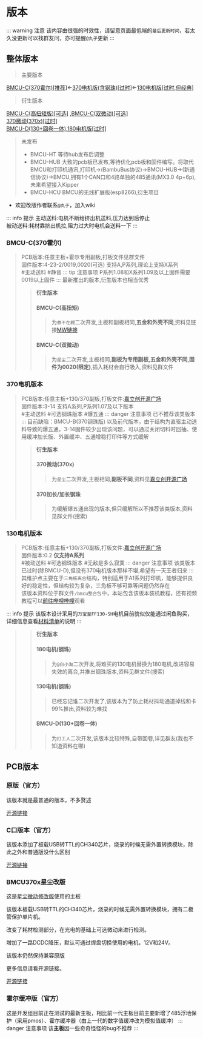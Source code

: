 # 版本

::: warning 注意
该内容由很强的时效性，请留意页面最低端的`最后更新时间`，若太久没更新可以找群友问，亦可提醒`@丸子`更新
:::

<!-- ::: tip
下文中提到的`官方版`是指由BMCU开发组制作的版本
::: -->

## 整体版本

> 主要版本

[BMCU-C(370霍尔)[推荐]](#bmcu-c-370霍尔)←[370电机版(含钢珠)[过时]](#_370电机版本)←[130电机版[过时,但经典]](#_130电机版本)

> 衍生版本

[BMCU-C(高扭矩版)[可选]](#bmcu-c-高扭矩) ,[BMCU-C(双微动)[可选]](#bmcu-c-双微动) <br />
[370微动(370x)[过时]](#_370微动-370x)<br/>
[BMCU-D(130+回卷一体)](#bmcu-d-130-回卷一体),[180电机版[过时]](#_180电机钢珠)

> 未发布
>- BMCU-HT 等待hub发布后调整
>- BMCU-HUB 大致的pcb板已发布,等待优化pcb板和固件编写。将取代BMCU和打印机通讯,打印机→(BambuBus协议)→BMCU-HUB→(新通信协议)→BMCU,拥有1个CAN口和4路单独的485通讯(MX3.0 4p+6p),未来希望接入Kipper
>- BMCU-HCU BMCU的无线扩展版(esp8266),衍生项目

- 欢迎改版作者联系`@丸子`，加入wiki

::: info 提示
主动送料:电机不断给挤出机送料,压力达到后停止<br/>
被动送料:耗材靠挤出机拉,阻力过大时电机会送料一下
:::

### BMCU-C(370霍尔)
> PCB版本:任意主板+霍尔专用副板,打板文件见群文件<br/>
> 固件版本:4-23-2/0019,0020(可选)
> 支持A,P系列,理论上支持X系列<br/>
> #主动送料 #静音
::: tip 注意事项
 P系列1.08和X系列1.09及以上固件需要0019以上固件
::: 
> 最新推出的版本,衍生版本也相当优秀
>> **衍生版本**
>> #### BMCU-C(高扭矩)
>>> 为`煮不在糊`二次开发,主板和副板相同,**五金和外壳不同**,资料见链接[MW链接](https://makerworld.com.cn/zh/models/1220718)
>> #### BMCU-C(双微动)
>>> 为`星尘`二次开发,主板相同,**副板为专用副板,五金和外壳不同,固件为0020(限定)**,插入耗材会自行吸入,资料见群文件

### 370电机版本
> PCB版本:任意主板+130/370副板,打板文件:[嘉立创开源广场](https://oshwhub.com/bamboo-shoot-xmcu-pcb-team/bmcu)<br/>
> 固件版本:3-14
> 支持A系列,P系列1.07及以下版本<br/>
> #主动送料 #可选钢珠版本 #爆五通 
::: danger 注意事项
 已不推荐该类版本
::: 
>目前缺陷：BMCU-B(370钢珠版) 以及前代版本，由于结构为直驱主动送料导致的爆五通，3-14固件较少出现该问题，可以通过关闭切料时回抽、使用缓冲加长版、外置缓冲、五通增稳打印件等方式缓解
>> **衍生版本**
>> #### 370微动(370x)
>>> 为`星尘`二次开发,主板相同,**副板不同**,资料见[嘉立创开源广场](https://oshwhub.com/xingcc1/bmcu-370x)
>> #### 370加长/加长钢珠
>>> 为缓解爆五通出现的版本,但只缓解所以不推荐该类版本,资料见群文件(搜索)


### 130电机版本
> PCB版本:任意主板+130/370副板,打板文件:[嘉立创开源广场](https://oshwhub.com/bamboo-shoot-xmcu-pcb-team/bmcu)<br/>
> 固件版本:0.2
> **仅支持A系列**<br/>
> #被动送料 #可选钢珠版本 #无敌是多么寂寞
::: danger 注意事项
 该类版本已过时(除BMCU-D),但没有370电机版本那样不堪,希望有一天王者归来
::: 
>其维护点主要在于`三角板离合`结构，特别适用于A1系列打印机，能够提供良好的稳定性，但结构较为复杂，三角板不够可靠等问题仍然存在<br/>
该版本资料位于群文件`/bmcu整合包`中，本站包含该版本装机教程，还有视频教程可以[前往哔哩哔哩](https://www.bilibili.com/video/BV1PuPCehEP3)观看

::: info 提示
该版本设计采用的`万宝至FF130-SH`电机目前貌似仅能通过闲鱼购买，详细信息查看[材料清单](./list.md)的说明
:::

>> **衍生版本**
>> #### 180电机(钢珠)
>>> 为`@白小淘`二次开发,将难买的130电机替换为180电机,改进容易失效的离合,并推出钢珠版本,资料见群文件(搜索)
>> #### 130电机(钢珠)
>>> 已经忘记谁二次开发了,该版本为了防止耗材抖动通道掉线和卡99%推出,资料较为难找
>> #### BMCU-D(130+回卷一体)
>>> 为`打工人`二次开发,该版本比较特殊,自带回卷,详见群友(我也不知道资料在哪)

## PCB版本

### 原版（官方）

该版本就是最普通的版本，不多赘述

[开源链接](https://oshwhub.com/bamboo-shoot-xmcu-pcb-team/bmcu)

### C口版本（官方）

该版本添加了板载USB转TTL的CH340芯片，烧录的时候无需外置转换模块，除此之外和普通版没什么区别

[开源链接](https://oshwhub.com/bilibili233/bmcu0000)

### BMCU370x星尘改版

这是[星尘微动修改版](../build/bmcu370x.md)使用的主板

该版本板载USB转TTL的CH340芯片，烧录的时候无需外置转换模块，拥有二极管保护单片机。

改变了耗材检测部分，在光电的基础上可选微动来进行检测。

增加了一路DCDC降压，默认可通过焊盘切换使用的电机，12V和24V。

该版本仍然保持兼容原版

更多信息请看开源链接。

[开源链接](https://oshwhub.com/xingcc1/bmcu-370x)

### 霍尔缓冲版（官方）

这是开发组目前正在测试的最新主板，相比前一代主板目前主要新增了485浮地保护（采用pmos）、霍尔缓冲器（由上一代的数字值缓冲改为模拟值缓冲）
::: danger 注意事项
 该**主板**因一些奇奇怪怪的bug不推荐
::: 


